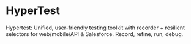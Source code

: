 # HyperTest
Hypertest: Unified, user-friendly testing toolkit with recorder + resilient selectors for web/mobile/API &amp; Salesforce. Record, refine, run, debug.
